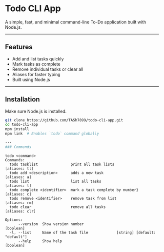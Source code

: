 
# Todo CLI App

A simple, fast, and minimal command-line To-Do application built with Node.js.

---

## Features

- Add and list tasks quickly
- Mark tasks as complete
- Remove individual tasks or clear all
- Aliases for faster typing
- Built using Node.js

---

## Installation

Make sure Node.js is installed.

```bash
git clone https://github.com/TASh7899/todo-cli-app.git
cd todo-cli-app
npm install
npm link  # Enables `todo` command globally

---
### Commands 

```
```
todo <command>
Commands:
  todo tasklist               print all task lists                 [aliases: tl]
  todo add <description>      adds a new task                       [aliases: a]
  todo list                   list all tasks                        [aliases: l]
  todo complete <identifier>  mark a task complete by number}       [aliases: c]
  todo remove <identifier>    remove task from list                [aliases: rm]
  todo clear                  remove all tasks                    [aliases: clr]

Options:
      --version  Show version number                                   [boolean]
  -l, --list     Name of the task file             [string] [default: "default"]
      --help     Show help                                             [boolean]
```
